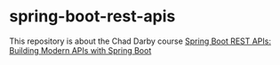 # spring-boot-rest-apis

This repository is about the Chad Darby course [Spring Boot REST APIs: Building Modern APIs with Spring Boot](https://www.udemy.com/course/spring-boot-rest-apis/)
